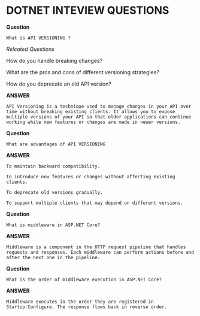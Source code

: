 # DOTNET INTEVIEW QUESTIONS
**Question**

	What is API VERSIONING ?

_Releated Questions_

  How do you handle breaking changes?

  What are the pros and cons of different versioning strategies?

  How do you deprecate an old API version?

**ANSWER**

	API Versioning is a technique used to manage changes in your API over time without breaking existing clients. It allows you to expose multiple versions of your API so that older applications can continue working while new features or changes are made in newer versions.

**Question** 

	What are advantages of API VERSIONING

**ANSWER**

	To maintain backward compatibility.

	To introduce new features or changes without affecting existing clients.

	To deprecate old versions gradually.

	To support multiple clients that may depend on different versions.

 **Question** 

	What is middleware in ASP.NET Core?
 
 **ANSWER**

	Middleware is a component in the HTTP request pipeline that handles requests and responses. Each middleware can perform actions before and after the next one in the pipeline.

 **Question** 

	What is the order of middleware execution in ASP.NET Core?

**ANSWER**

	Middleware executes in the order they are registered in Startup.Configure. The response flows back in reverse order.


